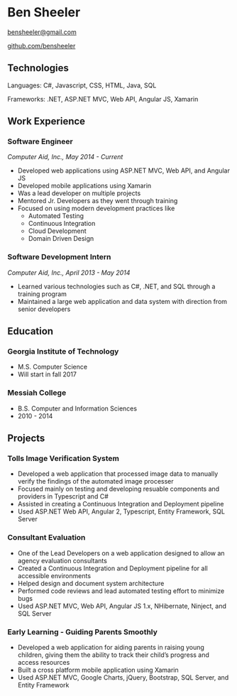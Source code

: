 # Ben Sheeler
[bensheeler@gmail.com](mailto:bensheeler@gmail.com)

[github.com/bensheeler](https://www.github.com/bensheeler)

## Technologies
Languages: C#, Javascript, CSS, HTML, Java, SQL

Frameworks: .NET, ASP.NET MVC, Web API, Angular JS, Xamarin

## Work Experience
### Software Engineer
*Computer Aid, Inc., May 2014 - Current*
* Developed web applications using ASP.NET MVC, Web API, and Angular JS
* Developed mobile applications using Xamarin
* Was a lead developer on multiple projects
* Mentored Jr. Developers as they went through training
* Focused on using modern development practices like
  * Automated Testing
  * Continuous Integration
  * Cloud Development
  * Domain Driven Design
  
### Software Development Intern
*Computer Aid, Inc., April 2013 - May 2014*
* Learned various technologies such as C#, .NET, and SQL through a training program
* Maintained a large web application and data system with direction from senior developers

## Education
### Georgia Institute of Technology
* M.S. Computer Science
* Will start in fall 2017

### Messiah College
* B.S. Computer and Information Sciences
* 2010 - 2014

## Projects
### Tolls Image Verification System
* Developed a web application that processed image data to manually verify the findings of the automated image processer 
* Focused mainly on testing and developing resuable components and providers in Typescript and C#
* Assisted in creating a Continuous Integration and Deployment pipeline
* Used ASP.NET Web API, Angular 2, Typescript, Entity Framework, SQL Server

### Consultant Evaluation
* One of the Lead Developers on a web application designed to allow an agency evaluation consultants
* Created a Continuous Integration and Deployment pipeline for all accessible environments
* Helped design and document system architecture
* Performed code reviews and lead automated testing effort to minimize bugs
* Used ASP.NET MVC, Web API, Angular JS 1.x, NHibernate, Ninject, and SQL Server

### Early Learning - Guiding Parents Smoothly
* Developed a web application for aiding parents in raising young children, giving them the ability to track their child’s progress and access resources
* Built a cross platform mobile application using Xamarin
*	Used ASP.NET MVC, Google Charts, jQuery, Bootstrap, SQL Server, and Entity Framework
